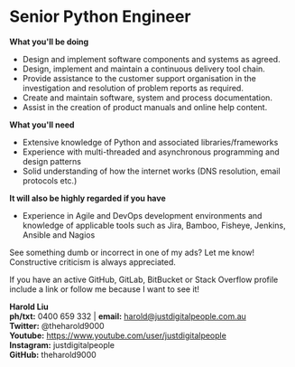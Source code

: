 # Senior Python Engineer

**What you'll be doing**

* Design and implement software components and systems as agreed.
* Design, implement and maintain a continuous delivery tool chain.
* Provide assistance to the customer support organisation in the investigation and resolution of problem reports as required.
* Create and maintain software, system and process documentation.
* Assist in the creation of product manuals and online help content.

**What you'll need**

* Extensive knowledge of Python and associated libraries/frameworks
* Experience with multi-threaded and asynchronous programming and design patterns
* Solid understanding of how the internet works (DNS resolution, email protocols etc.)

**It will also be highly regarded if you have**
* Experience in Agile and DevOps development environments and knowledge of applicable tools such as Jira, Bamboo, Fisheye, Jenkins, Ansible and Nagios

See something dumb or incorrect in one of my ads? Let me know! Constructive criticism is always appreciated.

If you have an active GitHub, GitLab, BitBucket or Stack Overflow profile include a link or follow me because I want to see it!

**Harold Liu**</br>
**ph/txt:** 0400 659 332 | **email:** harold@justdigitalpeople.com.au</br>
**Twitter:** @theharold9000</br>
**Youtube:** https://www.youtube.com/user/justdigitalpeople</br>
**Instagram:** justdigitalpeople</br>
**GitHub:** theharold9000</br>
